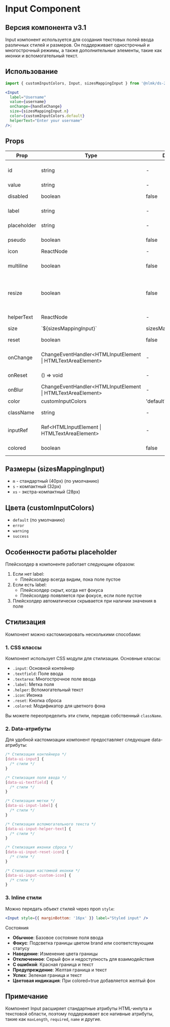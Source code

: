 # Input Component

## Версия компонента v3.1

Input компонент используется для создания текстовых полей ввода различных стилей и размеров. Он поддерживает однострочный и многострочный режимы, а также дополнительные элементы, такие как иконки и вспомогательный текст.

## Использование

```jsx
import { customInputColors, Input, sizesMappingInput } from '@nlmk/ds-2.0';

<Input
  label="Username"
  value={username}
  onChange={handleChange}
  size={sizesMappingInput.m}
  color={customInputColors.default}
  helperText="Enter your username"
/>;
```

## Props

| Prop | Type | Default | Description |
| --- | --- | --- | --- |
| id | string | - | Уникальный идентификатор инпута |
| value | string | - | Значение инпута |
| disabled | boolean | false | Флаг отключения инпута |
| label | string | - | Текст метки (label) инпута |
| placeholder | string | - | Текст плейсхолдера |
| pseudo | boolean | false | Флаг псевдо-инпута |
| icon | ReactNode | - | Иконка инпута |
| multiline | boolean | false | Флаг многострочного режима |
| resize | boolean | false | Флаг возможности изменения размера (для textarea) |
| helperText | ReactNode | - | Вспомогательный текст |
| size | \`${sizesMappingInput}\` | sizesMappingInput.m | Размер инпута |
| reset | boolean | false | Флаг наличия кнопки сброса |
| onChange | ChangeEventHandler<HTMLInputElement \| HTMLTextAreaElement> | - | Обработчик изменения значения |
| onReset | () => void | - | Обработчик сброса значения |
| onBlur | ChangeEventHandler<HTMLInputElement \| HTMLTextAreaElement> | - | Обработчик потери фокуса |
| color | customInputColors | 'default' | Цвет инпута |
| className | string | - | Дополнительный CSS класс |
| inputRef | Ref<HTMLInputElement \| HTMLTextAreaElement> | - | Реф для доступа к DOM-элементу инпута |
| colored | boolean | false | Флаг цветного фона |

## Размеры (sizesMappingInput)

- `m` - стандартный (40px) (по умолчанию)
- `s` - компактный (32px)
- `xs` - экстра-компактный (28px)

## Цвета (customInputColors)

- `default` (по умолчанию)
- `error`
- `warning`
- `success`

## Особенности работы placeholder

Плейсхолдер в компоненте работает следующим образом:

1. Если нет label:
   - Плейсхолдер всегда видим, пока поле пустое
2. Если есть label:
   - Плейсхолдер скрыт, когда нет фокуса
   - Плейсхолдер появляется при фокусе, если поле пустое
3. Плейсхолдер автоматически скрывается при наличии значения в поле

## Стилизация

Компонент можно кастомизировать несколькими способами:

### 1. CSS классы

Компонент использует CSS модули для стилизации. Основные классы:

- `.input`: Основной контейнер
- `.textfield`: Поле ввода
- `.textarea`: Многострочное поле ввода
- `.label`: Метка поля
- `.helper`: Вспомогательный текст
- `.icon`: Иконка
- `.reset`: Кнопка сброса
- `.colored`: Модификатор для цветного фона

Вы можете переопределить эти стили, передав собственный `className`.

### 2. Data-атрибуты

Для удобной кастомизации компонент предоставляет следующие data-атрибуты:

```css
/* Стилизация контейнера */
[data-ui-input] {
  /* стили */
}

/* Стилизация поля ввода */
[data-ui-textfield] {
  /* стили */
}

/* Стилизация метки */
[data-ui-input-label] {
  /* стили */
}

/* Стилизация вспомогательного текста */
[data-ui-input-helper-text] {
  /* стили */
}

/* Стилизация иконки сброса */
[data-ui-input-reset-icon] {
  /* стили */
}

/* Стилизация кастомной иконки */
[data-ui-input-custom-icon] {
  /* стили */
}
```

### 3. Inline стили

Можно передать объект стилей через проп `style`:

```jsx
<Input style={{ marginBottom: '16px' }} label="Styled input" />
```

Состояния

- **Обычное**: Базовое состояние поля ввода
- **Фокус**: Подсветка границы цветом brand или соответствующим статусу
- **Наведение**: Изменение цвета границы
- **Отключенное**: Серый фон и недоступность для взаимодействия
- **С ошибкой**: Красная граница и текст
- **Предупреждение**: Желтая граница и текст
- **Успех**: Зеленая граница и текст
- **Цветовая индикация**: При colored=true добавляется желтый фон

## Примечание

Компонент Input расширяет стандартные атрибуты HTML-инпута и текстовой области, поэтому поддерживает все нативные атрибуты, такие как `maxLength`, `required`, `name` и другие.
